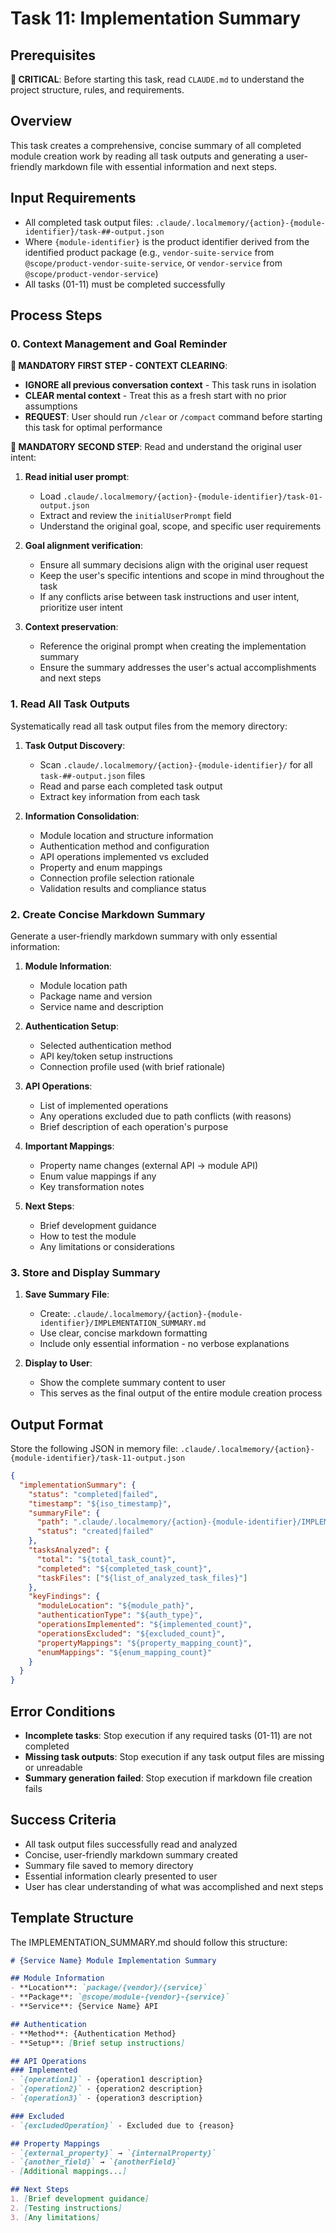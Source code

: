 # Task 11: Implementation Summary

## Prerequisites

**🚨 CRITICAL**: Before starting this task, read `CLAUDE.md` to understand the project structure, rules, and requirements.

## Overview

This task creates a comprehensive, concise summary of all completed module creation work by reading all task outputs and generating a user-friendly markdown file with essential information and next steps.

## Input Requirements

- All completed task output files: `.claude/.localmemory/{action}-{module-identifier}/task-##-output.json`
- Where `{module-identifier}` is the product identifier derived from the identified product package (e.g., `vendor-suite-service` from `@scope/product-vendor-suite-service`, or `vendor-service` from `@scope/product-vendor-service`)
- All tasks (01-11) must be completed successfully

## Process Steps

### 0. Context Management and Goal Reminder

**🚨 MANDATORY FIRST STEP - CONTEXT CLEARING**: 
- **IGNORE all previous conversation context** - This task runs in isolation
- **CLEAR mental context** - Treat this as a fresh start with no prior assumptions
- **REQUEST**: User should run `/clear` or `/compact` command before starting this task for optimal performance

**🚨 MANDATORY SECOND STEP**: Read and understand the original user intent:

1. **Read initial user prompt**:
   - Load `.claude/.localmemory/{action}-{module-identifier}/task-01-output.json`
   - Extract and review the `initialUserPrompt` field
   - Understand the original goal, scope, and specific user requirements

2. **Goal alignment verification**:
   - Ensure all summary decisions align with the original user request
   - Keep the user's specific intentions and scope in mind throughout the task
   - If any conflicts arise between task instructions and user intent, prioritize user intent

3. **Context preservation**:
   - Reference the original prompt when creating the implementation summary
   - Ensure the summary addresses the user's actual accomplishments and next steps

### 1. Read All Task Outputs

Systematically read all task output files from the memory directory:

1. **Task Output Discovery**:
   - Scan `.claude/.localmemory/{action}-{module-identifier}/` for all `task-##-output.json` files
   - Read and parse each completed task output
   - Extract key information from each task

2. **Information Consolidation**:
   - Module location and structure information
   - Authentication method and configuration
   - API operations implemented vs excluded
   - Property and enum mappings
   - Connection profile selection rationale
   - Validation results and compliance status

### 2. Create Concise Markdown Summary

Generate a user-friendly markdown summary with only essential information:

1. **Module Information**:
   - Module location path
   - Package name and version
   - Service name and description

2. **Authentication Setup**:
   - Selected authentication method
   - API key/token setup instructions
   - Connection profile used (with brief rationale)

3. **API Operations**:
   - List of implemented operations
   - Any operations excluded due to path conflicts (with reasons)
   - Brief description of each operation's purpose

4. **Important Mappings**:
   - Property name changes (external API → module API)
   - Enum value mappings if any
   - Key transformation notes

5. **Next Steps**:
   - Brief development guidance
   - How to test the module
   - Any limitations or considerations

### 3. Store and Display Summary

1. **Save Summary File**:
   - Create: `.claude/.localmemory/{action}-{module-identifier}/IMPLEMENTATION_SUMMARY.md`
   - Use clear, concise markdown formatting
   - Include only essential information - no verbose explanations

2. **Display to User**:
   - Show the complete summary content to user
   - This serves as the final output of the entire module creation process

## Output Format

Store the following JSON in memory file: `.claude/.localmemory/{action}-{module-identifier}/task-11-output.json`

```json
{
  "implementationSummary": {
    "status": "completed|failed",
    "timestamp": "${iso_timestamp}",
    "summaryFile": {
      "path": ".claude/.localmemory/{action}-{module-identifier}/IMPLEMENTATION_SUMMARY.md",
      "status": "created|failed"
    },
    "tasksAnalyzed": {
      "total": "${total_task_count}",
      "completed": "${completed_task_count}",
      "taskFiles": ["${list_of_analyzed_task_files}"]
    },
    "keyFindings": {
      "moduleLocation": "${module_path}",
      "authenticationType": "${auth_type}",
      "operationsImplemented": "${implemented_count}",
      "operationsExcluded": "${excluded_count}",
      "propertyMappings": "${property_mapping_count}",
      "enumMappings": "${enum_mapping_count}"
    }
  }
}
```

## Error Conditions

- **Incomplete tasks**: Stop execution if any required tasks (01-11) are not completed
- **Missing task outputs**: Stop execution if any task output files are missing or unreadable
- **Summary generation failed**: Stop execution if markdown file creation fails

## Success Criteria

- All task output files successfully read and analyzed
- Concise, user-friendly markdown summary created
- Summary file saved to memory directory
- Essential information clearly presented to user
- User has clear understanding of what was accomplished and next steps

## Template Structure

The IMPLEMENTATION_SUMMARY.md should follow this structure:

```markdown
# {Service Name} Module Implementation Summary

## Module Information
- **Location**: `package/{vendor}/{service}`
- **Package**: `@scope/module-{vendor}-{service}`
- **Service**: {Service Name} API

## Authentication
- **Method**: {Authentication Method}
- **Setup**: [Brief setup instructions]

## API Operations
### Implemented
- `{operation1}` - {operation1 description}
- `{operation2}` - {operation2 description}
- `{operation3}` - {operation3 description}

### Excluded
- `{excludedOperation}` - Excluded due to {reason}

## Property Mappings
- `{external_property}` → `{internalProperty}`
- `{another_field}` → `{anotherField}`
- [Additional mappings...]

## Next Steps
1. [Brief development guidance]
2. [Testing instructions]
3. [Any limitations]
```